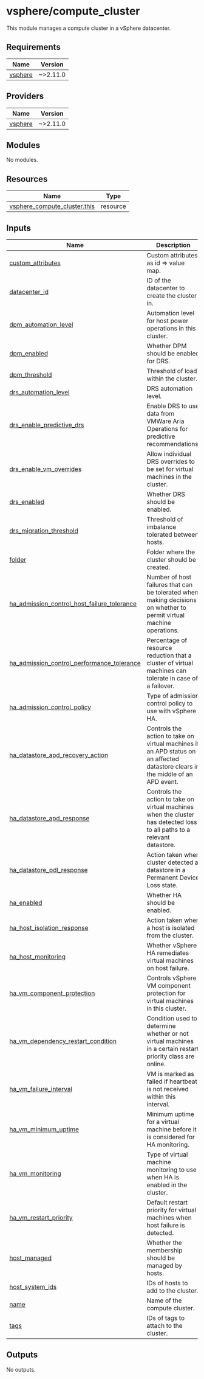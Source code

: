 # vsphere/compute_cluster

This module manages a compute cluster in a vSphere datacenter.

<!-- BEGIN_TF_DOCS -->
## Requirements

| Name | Version |
|------|---------|
| <a name="requirement_vsphere"></a> [vsphere](#requirement\_vsphere) | ~>2.11.0 |

## Providers

| Name | Version |
|------|---------|
| <a name="provider_vsphere"></a> [vsphere](#provider\_vsphere) | ~>2.11.0 |

## Modules

No modules.

## Resources

| Name | Type |
|------|------|
| [vsphere_compute_cluster.this](https://registry.terraform.io/providers/hashicorp/vsphere/latest/docs/resources/compute_cluster) | resource |

## Inputs

| Name | Description | Type | Default | Required |
|------|-------------|------|---------|:--------:|
| <a name="input_custom_attributes"></a> [custom\_attributes](#input\_custom\_attributes) | Custom attributes as id => value map. | `map(string)` | `{}` | no |
| <a name="input_datacenter_id"></a> [datacenter\_id](#input\_datacenter\_id) | ID of the datacenter to create the cluster in. | `string` | n/a | yes |
| <a name="input_dpm_automation_level"></a> [dpm\_automation\_level](#input\_dpm\_automation\_level) | Automation level for host power operations in this cluster. | `string` | `"automated"` | no |
| <a name="input_dpm_enabled"></a> [dpm\_enabled](#input\_dpm\_enabled) | Whether DPM should be enabled for DRS. | `bool` | `true` | no |
| <a name="input_dpm_threshold"></a> [dpm\_threshold](#input\_dpm\_threshold) | Threshold of load within the cluster. | `number` | `3` | no |
| <a name="input_drs_automation_level"></a> [drs\_automation\_level](#input\_drs\_automation\_level) | DRS automation level. | `string` | `"fullyAutomated"` | no |
| <a name="input_drs_enable_predictive_drs"></a> [drs\_enable\_predictive\_drs](#input\_drs\_enable\_predictive\_drs) | Enable DRS to use data from VMWare Aria Operations for predictive recommendations. | `bool` | `false` | no |
| <a name="input_drs_enable_vm_overrides"></a> [drs\_enable\_vm\_overrides](#input\_drs\_enable\_vm\_overrides) | Allow individual DRS overrides to be set for virtual machines in the cluster. | `bool` | `true` | no |
| <a name="input_drs_enabled"></a> [drs\_enabled](#input\_drs\_enabled) | Whether DRS should be enabled. | `bool` | `true` | no |
| <a name="input_drs_migration_threshold"></a> [drs\_migration\_threshold](#input\_drs\_migration\_threshold) | Threshold of imbalance tolerated between hosts. | `number` | `3` | no |
| <a name="input_folder"></a> [folder](#input\_folder) | Folder where the cluster should be created. | `string` | `null` | no |
| <a name="input_ha_admission_control_host_failure_tolerance"></a> [ha\_admission\_control\_host\_failure\_tolerance](#input\_ha\_admission\_control\_host\_failure\_tolerance) | Number of host failures that can be tolerated when making decisions on whether to permit virtual machine operations. | `number` | `1` | no |
| <a name="input_ha_admission_control_performance_tolerance"></a> [ha\_admission\_control\_performance\_tolerance](#input\_ha\_admission\_control\_performance\_tolerance) | Percentage of resource reduction that a cluster of virtual machines can tolerate in case of a failover. | `number` | `100` | no |
| <a name="input_ha_admission_control_policy"></a> [ha\_admission\_control\_policy](#input\_ha\_admission\_control\_policy) | Type of admission control policy to use with vSphere HA. | `string` | `"resourcePercentage"` | no |
| <a name="input_ha_datastore_apd_recovery_action"></a> [ha\_datastore\_apd\_recovery\_action](#input\_ha\_datastore\_apd\_recovery\_action) | Controls the action to take on virtual machines if an APD status on an affected datastore clears in the middle of an APD event. | `string` | `"reset"` | no |
| <a name="input_ha_datastore_apd_response"></a> [ha\_datastore\_apd\_response](#input\_ha\_datastore\_apd\_response) | Controls the action to take on virtual machines when the cluster has detected loss to all paths to a relevant datastore. | `string` | `"warning"` | no |
| <a name="input_ha_datastore_pdl_response"></a> [ha\_datastore\_pdl\_response](#input\_ha\_datastore\_pdl\_response) | Action taken when cluster detected a datastore in a Permanent Device Loss state. | `string` | `"warning"` | no |
| <a name="input_ha_enabled"></a> [ha\_enabled](#input\_ha\_enabled) | Whether HA should be enabled. | `bool` | `false` | no |
| <a name="input_ha_host_isolation_response"></a> [ha\_host\_isolation\_response](#input\_ha\_host\_isolation\_response) | Action taken when a host is isolated from the cluster. | `string` | `"none"` | no |
| <a name="input_ha_host_monitoring"></a> [ha\_host\_monitoring](#input\_ha\_host\_monitoring) | Whether vSphere HA remediates virtual machines on host failure. | `string` | `"enabled"` | no |
| <a name="input_ha_vm_component_protection"></a> [ha\_vm\_component\_protection](#input\_ha\_vm\_component\_protection) | Controls vSphere VM component protection for virtual machines in this cluster. | `string` | `"enabled"` | no |
| <a name="input_ha_vm_dependency_restart_condition"></a> [ha\_vm\_dependency\_restart\_condition](#input\_ha\_vm\_dependency\_restart\_condition) | Condition used to determine whether or not virtual machines in a certain restart priority class are online. | `string` | `"guestHbStatusGreen"` | no |
| <a name="input_ha_vm_failure_interval"></a> [ha\_vm\_failure\_interval](#input\_ha\_vm\_failure\_interval) | VM is marked as failed if heartbeat is not received within this interval. | `number` | `30` | no |
| <a name="input_ha_vm_minimum_uptime"></a> [ha\_vm\_minimum\_uptime](#input\_ha\_vm\_minimum\_uptime) | Minimum uptime for a virtual machine before it is considered for HA monitoring. | `number` | `120` | no |
| <a name="input_ha_vm_monitoring"></a> [ha\_vm\_monitoring](#input\_ha\_vm\_monitoring) | Type of virtual machine monitoring to use when HA is enabled in the cluster. | `string` | `"vmAndAppMonitoring"` | no |
| <a name="input_ha_vm_restart_priority"></a> [ha\_vm\_restart\_priority](#input\_ha\_vm\_restart\_priority) | Default restart priority for virtual machines when host failure is detected. | `string` | `"medium"` | no |
| <a name="input_host_managed"></a> [host\_managed](#input\_host\_managed) | Whether the membership should be managed by hosts. | `bool` | `false` | no |
| <a name="input_host_system_ids"></a> [host\_system\_ids](#input\_host\_system\_ids) | IDs of hosts to add to the cluster. | `set(string)` | `[]` | no |
| <a name="input_name"></a> [name](#input\_name) | Name of the compute cluster. | `string` | n/a | yes |
| <a name="input_tags"></a> [tags](#input\_tags) | IDs of tags to attach to the cluster. | `set(string)` | `[]` | no |

## Outputs

No outputs.
<!-- END_TF_DOCS -->